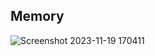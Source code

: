 ## Memory
![Screenshot 2023-11-19 170411](https://github.com/Anam-Ashraf7/nand2tetris-Part1/assets/139621294/23b89e92-e879-46ff-b271-9859a30c8590)
